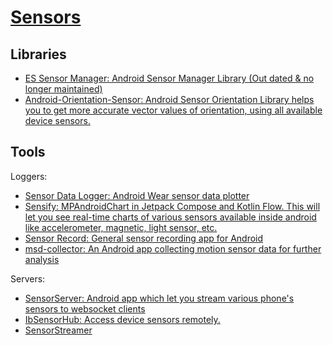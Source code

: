 # [Sensors](https://developer.android.com/guide/topics/sensors)
## Libraries
- [ES Sensor Manager: Android Sensor Manager Library (Out dated & no longer maintained)](https://github.com/emotionsense/SensorManager)
- [Android-Orientation-Sensor: Android Sensor Orientation Library helps you to get more accurate vector values of orientation, using all available device sensors.](https://github.com/majidgolshadi/Android-Orientation-Sensor)

## Tools
Loggers:
- [Sensor Data Logger: Android Wear sensor data plotter](https://github.com/Steppschuh/Sensor-Data-Logger)
- [Sensify: MPAndroidChart in Jetpack Compose and Kotlin Flow. This will let you see real-time charts of various sensors available inside android like accelerometer, magnetic, light sensor, etc.](https://github.com/JunkieLabs/sensify-android)
- [Sensor Record: General sensor recording app for Android](https://github.com/sho-87/sensor-record)
- [msd-collector: An Android app collecting motion sensor data for further analysis](https://github.com/nyrrrr/msd-collector)

Servers:
- [SensorServer: Android app which let you stream various phone's sensors to websocket clients](https://github.com/umer0586/SensorServer)
- [IbSensorHub: Access device sensors remotely.](https://github.com/Chaoses-Ib/IbSensorHub)
- [SensorStreamer](https://github.com/yaqwsx/SensorStreamer)
